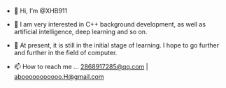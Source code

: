 - 👋 Hi, I’m @XHB911

- 👀 I am very interested in C++ background development, as well as artificial intelligence, deep learning and so on.

- 🌱 At present, it is still in the initial stage of learning. I hope to go further and further in the field of computer.

- 📫 How to reach me ... 2868917285@qq.com | abooooooooooo.H@gmail.com

<!---
XHB911/XHB911 is a ✨ special ✨ repository because its `README.md` (this file) appears on your GitHub profile.
You can click the Preview link to take a look at your changes.
--->
